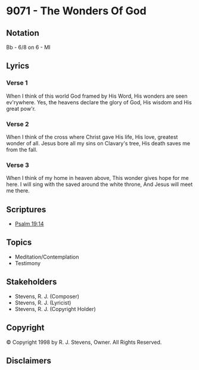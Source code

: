 # 9071 - The Wonders Of God

## Notation

Bb - 6/8 on 6 - MI

## Lyrics

### Verse 1

When I think of this world God framed by His Word,  His wonders are seen ev'rywhere. Yes, the heavens declare the glory of God, His wisdom and His great pow'r.

### Verse 2

When I think of the cross where Christ gave His life, His love, greatest wonder of all. Jesus bore all my sins on Clavary's tree, His death saves me from the fall.

### Verse 3

When I think of my home in heaven above, This wonder gives hope for me here. I will sing with the saved around the white throne, And Jesus will meet me there.


## Scriptures

- [Psalm 19:14](https://www.biblegateway.com/passage/?search=Psalm%2019%3A14)

## Topics

- Meditation/Contemplation
- Testimony

## Stakeholders

- Stevens, R. J. (Composer)
- Stevens, R. J. (Lyricist)
- Stevens, R. J. (Copyright Holder)

## Copyright

© Copyright 1998 by R. J. Stevens, Owner. All Rights Reserved.


## Disclaimers


